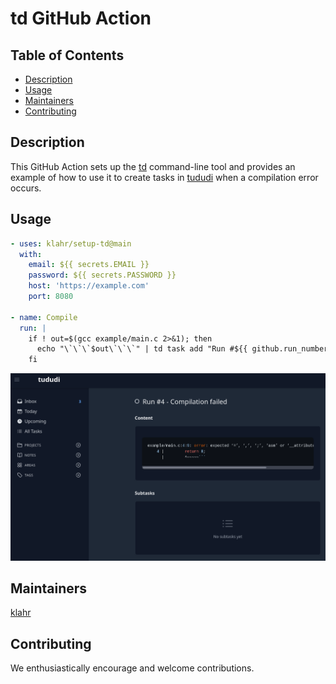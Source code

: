 # td GitHub Action

## Table of Contents
- [Description](#description)
- [Usage](#usage)
- [Maintainers](#maintainers)
- [Contributing](#contributing)

## Description
This GitHub Action sets up the [td](https://git.sr.ht/~klahr/td) command-line tool and provides an example of how to use it to create tasks in [tududi](https://github.com/chrisvel/tududi) when a compilation error occurs.

## Usage

```yaml
- uses: klahr/setup-td@main
  with:
    email: ${{ secrets.EMAIL }}
    password: ${{ secrets.PASSWORD }}
    host: 'https://example.com'
    port: 8080

- name: Compile
  run: |
    if ! out=$(gcc example/main.c 2>&1); then
      echo "\`\`\`$out\`\`\`" | td task add "Run #${{ github.run_number }} - Compilation failed"
    fi
```

![Result](./images/screenshot.png)

## Maintainers
[klahr](https://github.com/klahr)

## Contributing
We enthusiastically encourage and welcome contributions.

